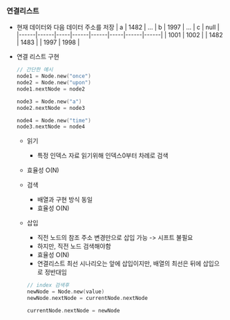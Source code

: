 ### 연결리스트
- 현재 데이터와 다음 데이터 주소를 저장
    | a    | 1482 | ... | b    | 1997 | ... | c    | null |
    |------|------|-----|------|------|-----|------|------|
    | 1001 | 1002 |     | 1482 | 1483 |     | 1997 | 1998 |

- 연결 리스트 구현
    ```c
    // 간단한 예시
    node1 = Node.new("once")
    node2 = Node.new("upon")
    node1.nextNode = node2

    node3 = Node.new("a")
    node2.nextNode = node3

    node4 = Node.new("time")
    node3.nextNode = node4
    ```

    - 읽기
        - 특정 인덱스 자료 읽기위해 인덱스0부터 차례로 검색
    - 효율성 O(N)

    - 검색
        - 배열과 구현 방식 동일
        - 효율성 O(N)

    - 삽입
        - 직전 노드의 참조 주소 변경만으로 삽입 가능 -> 시프트 불필요
        - 하지만, 직전 노드 검색해야함
        - 효율성 O(N)
        - 연결리스트 최선 시나리오는 앞에 삽입이지만, 배열의 최선은 뒤에 삽입으로 정반대임
        ```c
        // index 검색후
        newNode = Node.new(value)
        newNode.nextNode = currentNode.nextNode

        currentNode.nextNode = newNode
        ```